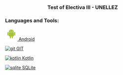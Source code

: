 <h3 align="center">Test of Electiva III - UNELLEZ</h3>

<p align="left">

</p>

<h3 align="left">Languages and Tools:</h3>

<p align="left"> 
<a href="https://developer.android.com" target="_blank" rel="noreferrer"> 

<img src="https://raw.githubusercontent.com/devicons/devicon/master/icons/android/android-original-wordmark.svg" alt="android" width="40" height="40"/> Android

</a> <a href="https://git-scm.com/" target="_blank" rel="noreferrer"> 

<img src="https://www.vectorlogo.zone/logos/git-scm/git-scm-icon.svg" alt="git" width="40" height="40"/> GIT 

</a> <a href="https://kotlinlang.org" target="_blank" rel="noreferrer"> 

<img src="https://www.vectorlogo.zone/logos/kotlinlang/kotlinlang-icon.svg" alt="kotlin" width="40" height="40"/>  Kotlin

</a> <a href="https://www.sqlite.org/" target="_blank" rel="noreferrer"> 

<img src="https://www.vectorlogo.zone/logos/sqlite/sqlite-icon.svg" alt="sqlite" width="40" height="40"/> SQLite </a> 

</p>
